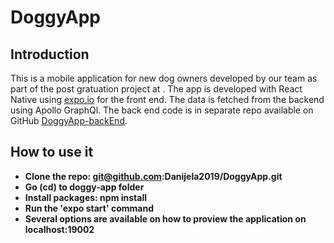 # DoggyApp

## Introduction

This is a mobile application for new dog owners developed by our team as part of the post gratuation project at [</SALT>](https://salt.study/).
 The app is developed with React Native using [expo.io](https://expo.io/) for the front end. The data is fetched from the backend using Apollo GraphQl.
 The back end code is in separate repo available on GitHub [DoggyApp-backEnd](https://github.com/Danijela2019/DoggyApp-backEnd).


## How to use it
- **Clone the repo: git@github.com:Danijela2019/DoggyApp.git**
- **Go (cd) to doggy-app folder**
- **Install packages: npm install**
- **Run the 'expo start' command**
- **Several options are available on how to proview the application on localhost:19002**